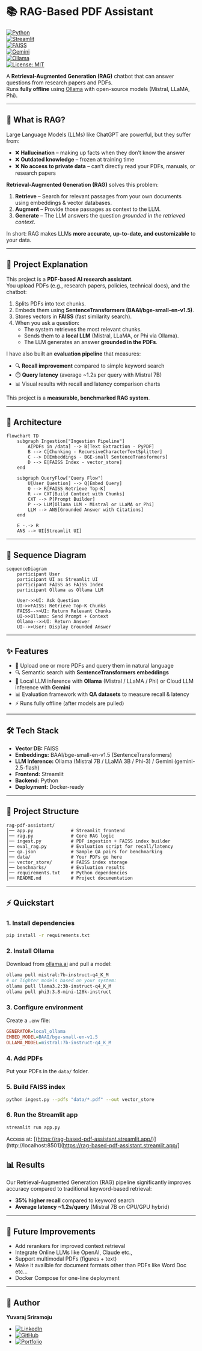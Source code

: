 # 📚 RAG-Based PDF Assistant  

[![Python](https://img.shields.io/badge/Python-3.10+-blue.svg)](https://www.python.org/)  
[![Streamlit](https://img.shields.io/badge/Streamlit-App-red)](https://streamlit.io/)  
[![FAISS](https://img.shields.io/badge/VectorDB-FAISS-green)](https://github.com/facebookresearch/faiss)  
[![Gemini](https://img.shields.io/badge/LLM-Gemini-blue)](https://ai.google.dev/gemini-api)  
[![Ollama](https://img.shields.io/badge/LLM-Ollama-black)](https://ollama.ai)  
[![License: MIT](https://img.shields.io/badge/License-MIT-yellow.svg)](LICENSE)  

A **Retrieval-Augmented Generation (RAG)** chatbot that can answer questions from research papers and PDFs.  
Runs **fully offline** using [Ollama](https://ollama.ai) with open-source models (Mistral, LLaMA, Phi).  

---

## 🤔 What is RAG?  

Large Language Models (LLMs) like ChatGPT are powerful, but they suffer from:  
- ❌ **Hallucination** – making up facts when they don’t know the answer  
- ❌ **Outdated knowledge** – frozen at training time  
- ❌ **No access to private data** – can’t directly read your PDFs, manuals, or research papers  

**Retrieval-Augmented Generation (RAG)** solves this problem:  
1. **Retrieve** – Search for relevant passages from your own documents using embeddings & vector databases.  
2. **Augment** – Provide those passages as context to the LLM.  
3. **Generate** – The LLM answers the question *grounded in the retrieved context*.  

In short: RAG makes LLMs **more accurate, up-to-date, and customizable** to your data.  

---

## 📖 Project Explanation  

This project is a **PDF-based AI research assistant**.  
You upload PDFs (e.g., research papers, policies, technical docs), and the chatbot:  
1. Splits PDFs into text chunks.  
2. Embeds them using **SentenceTransformers (BAAI/bge-small-en-v1.5)**.  
3. Stores vectors in **FAISS** (fast similarity search).  
4. When you ask a question:  
   - The system retrieves the most relevant chunks.  
   - Sends them to a **local LLM** (Mistral, LLaMA, or Phi via Ollama).  
   - The LLM generates an answer **grounded in the PDFs**.  

I have also built an **evaluation pipeline** that measures:  
- 🔍 **Recall improvement** compared to simple keyword search  
- ⏱️ **Query latency** (average ~1.2s per query with Mistral 7B)  
- 📊 Visual results with recall and latency comparison charts  

This project is a **measurable, benchmarked RAG system**.  

---

## 🧱 Architecture

```mermaid
flowchart TD
    subgraph Ingestion["Ingestion Pipeline"]
        A[PDFs in /data] --> B[Text Extraction - PyPDF]
        B --> C[Chunking - RecursiveCharacterTextSplitter]
        C --> D[Embeddings - BGE-small SentenceTransformers]
        D --> E[FAISS Index - vector_store]
    end

    subgraph QueryFlow["Query Flow"]
        U[User Question] --> Q[Embed Query]
        Q --> R[FAISS Retrieve Top-K]
        R --> CXT[Build Context with Chunks]
        CXT --> P[Prompt Builder]
        P --> LLM[Ollama LLM - Mistral or LLaMA or Phi]
        LLM --> ANS[Grounded Answer with Citations]
    end

    E -.-> R
    ANS --> UI[Streamlit UI]
```
---

## 🔄 Sequence Diagram 

```mermaid
sequenceDiagram
    participant User
    participant UI as Streamlit UI
    participant FAISS as FAISS Index
    participant Ollama as Ollama LLM

    User->>UI: Ask Question
    UI->>FAISS: Retrieve Top-K Chunks
    FAISS-->>UI: Return Relevant Chunks
    UI->>Ollama: Send Prompt + Context
    Ollama-->>UI: Return Answer
    UI-->>User: Display Grounded Answer
```

---

## ✨ Features  
- 📄 Upload one or more PDFs and query them in natural language  
- 🔍 Semantic search with **SentenceTransformers embeddings**  
- 🧠 Local LLM inference with **Ollama** (Mistral / LLaMA / Phi) or Cloud LLM inference with **Gemini**
- 📊 Evaluation framework with **QA datasets** to measure recall & latency  
- ⚡ Runs fully offline (after models are pulled)  

---

## 🛠️ Tech Stack  
- **Vector DB:** FAISS  
- **Embeddings:** BAAI/bge-small-en-v1.5 (SentenceTransformers)  
- **LLM Inference:** Ollama (Mistral 7B / LLaMA 3B / Phi-3)  / Gemini (gemini-2.5-flash)
- **Frontend:** Streamlit  
- **Backend:** Python  
- **Deployment:** Docker-ready  

---

## 📂 Project Structure  
```
rag-pdf-assistant/
│── app.py              # Streamlit frontend
│── rag.py              # Core RAG logic
│── ingest.py           # PDF ingestion + FAISS index builder
│── eval_rag.py         # Evaluation script for recall/latency
│── qa.json             # Sample QA pairs for benchmarking
│── data/               # Your PDFs go here
│── vector_store/       # FAISS index storage
│── benchmarks/         # Evaluation results
│── requirements.txt    # Python dependencies
│── README.md           # Project documentation
```

---

## ⚡ Quickstart  

### 1. Install dependencies  
```bash
pip install -r requirements.txt
```

### 2. Install Ollama  
Download from [ollama.ai](https://ollama.ai/download) and pull a model:  
```bash
ollama pull mistral:7b-instruct-q4_K_M
# or lighter models based on your system:
ollama pull llama3.2:3b-instruct-q4_K_M
ollama pull phi3:3.8-mini-128k-instruct
```

### 3. Configure environment  
Create a `.env` file:  
```ini
GENERATOR=local_ollama
EMBED_MODEL=BAAI/bge-small-en-v1.5
OLLAMA_MODEL=mistral:7b-instruct-q4_K_M
```

### 4. Add PDFs  
Put your PDFs in the `data/` folder.  

### 5. Build FAISS index  
```bash
python ingest.py --pdfs "data/*.pdf" --out vector_store
```

### 6. Run the Streamlit app  
```bash
streamlit run app.py
```
Access at: [(https://rag-based-pdf-assistant.streamlit.app/)](http://localhost:8501](https://rag-based-pdf-assistant.streamlit.app/]

## 📊 Results  
Our Retrieval-Augmented Generation (RAG) pipeline significantly improves accuracy compared to traditional keyword-based retrieval:
- **35% higher recall** compared to keyword search  
- **Average latency ~1.2s/query** (Mistral 7B on CPU/GPU hybrid)  

---

## 🔮 Future Improvements  
- Add rerankers for improved context retrieval
- Integrate Online LLMs like OpenAI, Claude etc.,
- Support multimodal PDFs (figures + text)
- Make it availble for document formats other than PDFs like Word Doc etc...
- Docker Compose for one-line deployment  

---

## 👤 Author  
**Yuvaraj Sriramoju**  
- [![LinkedIn](https://img.shields.io/badge/-LinkedIn-0077B5?logo=linkedin&logoColor=white&style=flat)](https://www.linkedin.com/in/yuvarajsriramoju/)   
- [![GitHub](https://img.shields.io/badge/-GitHub-181717?logo=github&logoColor=white&style=flat)](https://github.com/yuvarajsriramoju)   
- [![Portfolio](https://img.shields.io/badge/-Portfolio-000000?logo=firefox&logoColor=white&style=flat)](https://your-portfolio.com) 

